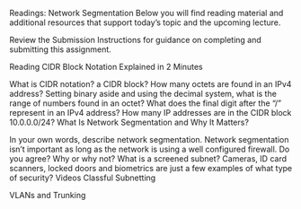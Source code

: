 Readings: Network Segmentation
Below you will find reading material and additional resources that support today’s topic and the upcoming lecture.

Review the Submission Instructions for guidance on completing and submitting this assignment.

Reading
CIDR Block Notation Explained in 2 Minutes

What is CIDR notation? a CIDR block?
How many octets are found in an IPv4 address?
Setting binary aside and using the decimal system, what is the range of numbers found in an octet?
What does the final digit after the “/” represent in an IPv4 address?
How many IP addresses are in the CIDR block 10.0.0.0/24?
What Is Network Segmentation and Why It Matters?

In your own words, describe network segmentation.
Network segmentation isn’t important as long as the network is using a well configured firewall. Do you agree? Why or why not?
What is a screened subnet?
Cameras, ID card scanners, locked doors and biometrics are just a few examples of what type of security?
Videos
Classful Subnetting

VLANs and Trunking